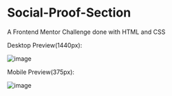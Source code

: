 # Social-Proof-Section
A Frontend Mentor Challenge done with HTML and CSS

Desktop Preview(1440px):


![image](https://github.com/VPontis15/Social-Proof-Section/assets/94546957/052f167b-f31d-4ec9-969a-018cd0ee0cc6)




Mobile Preview(375px):


![image](https://github.com/VPontis15/Social-Proof-Section/assets/94546957/1396eadd-da85-4d5c-b657-ac8a16631c5e)


